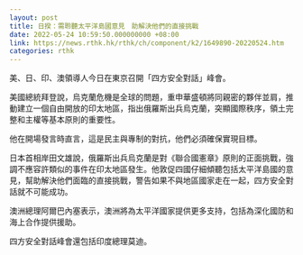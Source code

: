 ```yaml
---
layout: post
title: 日揆：需聆聽太平洋島國意見　助解決他們的直接挑戰
date: 2022-05-24 10:59:50.000000000 +08:00
link: https://news.rthk.hk/rthk/ch/component/k2/1649890-20220524.htm
categories: rthk
---
```


美、日、印、澳領導人今日在東京召開「四方安全對話」峰會。

美國總統拜登說，烏克蘭危機是全球的問題，重申華盛頓將同親密的夥伴並肩，推動建立一個自由開放的印太地區，指出俄羅斯出兵烏克蘭，突顯國際秩序，領土完整和主權等基本原則的重要性。

他在開場發言時直言，這是民主與專制的對抗，他們必須確保實現目標。

日本首相岸田文雄說，俄羅斯出兵烏克蘭是對《聯合國憲章》原則的正面挑戰，強調不應容許類似的事件在印太地區發生。他敦促四國仔細傾聽包括太平洋島國的意見，幫助解決他們面臨的直接挑戰，警告如果不與地區國家走在一起，四方安全對話就不可能成功。

澳洲總理阿爾巴內塞表示，澳洲將為太平洋國家提供更多支持，包括為深化國防和海上合作提供援助。

四方安全對話峰會還包括印度總理莫迪。
